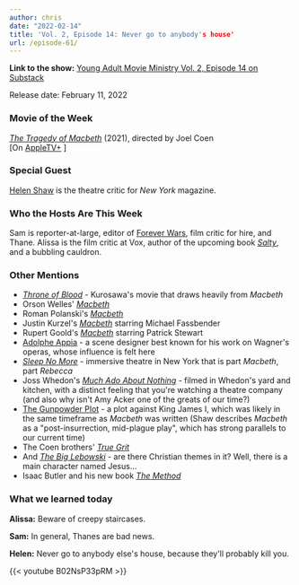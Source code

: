 ```yaml
---
author: chris
date: "2022-02-14"
title: 'Vol. 2, Episode 14: Never go to anybody's house'
url: /episode-61/
---
```

**Link to the show:** [Young Adult Movie Ministry Vol. 2, Episode 14 on Substack](https://yammpod.substack.com/p/vol-2-ep-14-never-go-to-anybodys) 

Release date: February 11, 2022

### Movie of the Week
[_The Tragedy of Macbeth_](https://www.imdb.com/title/tt10095582/) (2021), directed by Joel Coen    
[On  [AppleTV+](https://tv.apple.com/us/movie/the-tragedy-of-macbeth/umc.cmc.4wpfk1xmi22h3zyv4a10lj1tw?action=play) ]

### Special Guest
[Helen Shaw](https://www.vulture.com/author/helen-shaw/) is the theatre critic for _New York_ magazine.

### Who the Hosts Are This Week

Sam is reporter-at-large, editor of [Forever Wars](https://foreverwars.substack.com/), film critic for hire, and Thane. Alissa is the film critic at Vox, author of the upcoming book _[Salty](https://www.broadleafbooks.com/store/product/9781506473550/Salty)_, and a bubbling cauldron. 

### Other Mentions

- [_Throne of Blood_](https://www.imdb.com/title/tt0050613/) - Kurosawa's movie that draws heavily from _Macbeth_
- Orson Welles' [_Macbeth_](https://www.imdb.com/title/tt0040558/)
- Roman Polanski's [_Macbeth_](https://www.imdb.com/title/tt0067372/)
- Justin Kurzel's [_Macbeth_](https://www.imdb.com/title/tt2884018/) starring Michael Fassbender 
- Rupert Goold's [_Macbeth_](https://www.imdb.com/title/tt1570337/) starring Patrick Stewart
- [Adolphe Appia](https://en.wikipedia.org/wiki/Adolphe_Appia) - a scene designer best known for his work on Wagner's operas, whose influence is felt here
- [_Sleep No More_](https://en.wikipedia.org/wiki/Sleep_No_More_(2011_play)) - immersive theatre in New York that is part _Macbeth_, part _Rebecca_
- Joss Whedon's [_Much Ado About Nothing_](https://www.imdb.com/title/tt2094064/) - filmed in Whedon's yard and kitchen, with a distinct feeling that you're watching a theatre company (and also why isn't Amy Acker one of the greats of our time?)
- [The Gunpowder Plot](https://en.wikipedia.org/wiki/Gunpowder_Plot) - a plot against King James I, which was likely in the same timeframe as _Macbeth_ was written (Shaw describes _Macbeth_ as a "post-insurrection, mid-plague play", which has strong parallels to our current time)
- The Coen brothers' [_True Grit_](https://www.imdb.com/title/tt1403865/)
- And [_The Big Lebowski_](https://www.imdb.com/title/tt0118715/) - are there Christian themes in it? Well, there is a main character named Jesus...
- Isaac Butler and his new book [_The Method_](https://bookshop.org/a/20775/9781635574777)

### What we learned today

**Alissa:** Beware of creepy staircases.

**Sam:** In general, Thanes are bad news.

**Helen:** Never go to anybody else's house, because they'll probably kill you.

{{< youtube B02NsP33pRM >}}
